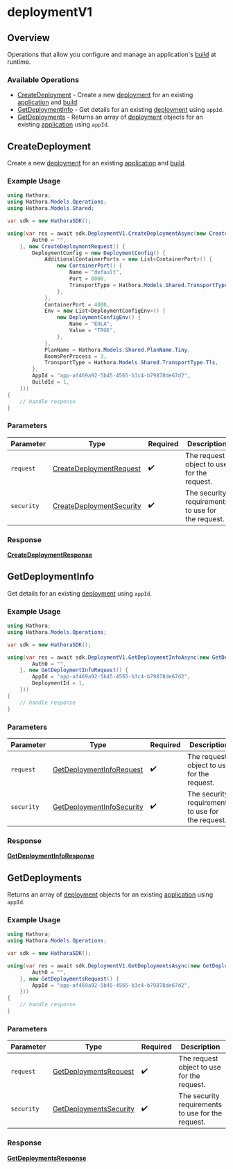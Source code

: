 # deploymentV1

## Overview

Operations that allow you configure and manage an application's [build](https://hathora.dev/docs/concepts/hathora-entities#build) at runtime.

### Available Operations

* [CreateDeployment](#createdeployment) - Create a new [deployment](https://hathora.dev/docs/concepts/hathora-entities#deployment) for an existing [application](https://hathora.dev/docs/concepts/hathora-entities#application) and [build](https://hathora.dev/docs/concepts/hathora-entities#build).
* [GetDeploymentInfo](#getdeploymentinfo) - Get details for an existing [deployment](https://hathora.dev/docs/concepts/hathora-entities#deployment) using `appId`.
* [GetDeployments](#getdeployments) - Returns an array of [deployment](https://hathora.dev/docs/concepts/hathora-entities#deployment) objects for an existing [application](https://hathora.dev/docs/concepts/hathora-entities#application) using `appId`.

## CreateDeployment

Create a new [deployment](https://hathora.dev/docs/concepts/hathora-entities#deployment) for an existing [application](https://hathora.dev/docs/concepts/hathora-entities#application) and [build](https://hathora.dev/docs/concepts/hathora-entities#build).

### Example Usage

```csharp
using Hathora;
using Hathora.Models.Operations;
using Hathora.Models.Shared;

var sdk = new HathoraSDK();

using(var res = await sdk.DeploymentV1.CreateDeploymentAsync(new CreateDeploymentSecurity() {
        Auth0 = "",
    }, new CreateDeploymentRequest() {
        DeploymentConfig = new DeploymentConfig() {
            AdditionalContainerPorts = new List<ContainerPort>() {
                new ContainerPort() {
                    Name = "default",
                    Port = 8000,
                    TransportType = Hathora.Models.Shared.TransportType.Udp,
                },
            },
            ContainerPort = 4000,
            Env = new List<DeploymentConfigEnv>() {
                new DeploymentConfigEnv() {
                    Name = "EULA",
                    Value = "TRUE",
                },
            },
            PlanName = Hathora.Models.Shared.PlanName.Tiny,
            RoomsPerProcess = 3,
            TransportType = Hathora.Models.Shared.TransportType.Tls,
        },
        AppId = "app-af469a92-5b45-4565-b3c4-b79878de67d2",
        BuildId = 1,
    }))
{
    // handle response
}
```

### Parameters

| Parameter                                                                       | Type                                                                            | Required                                                                        | Description                                                                     |
| ------------------------------------------------------------------------------- | ------------------------------------------------------------------------------- | ------------------------------------------------------------------------------- | ------------------------------------------------------------------------------- |
| `request`                                                                       | [CreateDeploymentRequest](../../models/operations/CreateDeploymentRequest.md)   | :heavy_check_mark:                                                              | The request object to use for the request.                                      |
| `security`                                                                      | [CreateDeploymentSecurity](../../models/operations/CreateDeploymentSecurity.md) | :heavy_check_mark:                                                              | The security requirements to use for the request.                               |


### Response

**[CreateDeploymentResponse](../../models/operations/CreateDeploymentResponse.md)**


## GetDeploymentInfo

Get details for an existing [deployment](https://hathora.dev/docs/concepts/hathora-entities#deployment) using `appId`.

### Example Usage

```csharp
using Hathora;
using Hathora.Models.Operations;

var sdk = new HathoraSDK();

using(var res = await sdk.DeploymentV1.GetDeploymentInfoAsync(new GetDeploymentInfoSecurity() {
        Auth0 = "",
    }, new GetDeploymentInfoRequest() {
        AppId = "app-af469a92-5b45-4565-b3c4-b79878de67d2",
        DeploymentId = 1,
    }))
{
    // handle response
}
```

### Parameters

| Parameter                                                                         | Type                                                                              | Required                                                                          | Description                                                                       |
| --------------------------------------------------------------------------------- | --------------------------------------------------------------------------------- | --------------------------------------------------------------------------------- | --------------------------------------------------------------------------------- |
| `request`                                                                         | [GetDeploymentInfoRequest](../../models/operations/GetDeploymentInfoRequest.md)   | :heavy_check_mark:                                                                | The request object to use for the request.                                        |
| `security`                                                                        | [GetDeploymentInfoSecurity](../../models/operations/GetDeploymentInfoSecurity.md) | :heavy_check_mark:                                                                | The security requirements to use for the request.                                 |


### Response

**[GetDeploymentInfoResponse](../../models/operations/GetDeploymentInfoResponse.md)**


## GetDeployments

Returns an array of [deployment](https://hathora.dev/docs/concepts/hathora-entities#deployment) objects for an existing [application](https://hathora.dev/docs/concepts/hathora-entities#application) using `appId`.

### Example Usage

```csharp
using Hathora;
using Hathora.Models.Operations;

var sdk = new HathoraSDK();

using(var res = await sdk.DeploymentV1.GetDeploymentsAsync(new GetDeploymentsSecurity() {
        Auth0 = "",
    }, new GetDeploymentsRequest() {
        AppId = "app-af469a92-5b45-4565-b3c4-b79878de67d2",
    }))
{
    // handle response
}
```

### Parameters

| Parameter                                                                   | Type                                                                        | Required                                                                    | Description                                                                 |
| --------------------------------------------------------------------------- | --------------------------------------------------------------------------- | --------------------------------------------------------------------------- | --------------------------------------------------------------------------- |
| `request`                                                                   | [GetDeploymentsRequest](../../models/operations/GetDeploymentsRequest.md)   | :heavy_check_mark:                                                          | The request object to use for the request.                                  |
| `security`                                                                  | [GetDeploymentsSecurity](../../models/operations/GetDeploymentsSecurity.md) | :heavy_check_mark:                                                          | The security requirements to use for the request.                           |


### Response

**[GetDeploymentsResponse](../../models/operations/GetDeploymentsResponse.md)**

